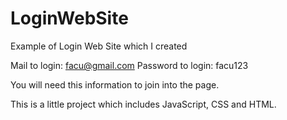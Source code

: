 # LoginWebSite
Example of Login Web Site which I created

Mail to login: facu@gmail.com
Password to login: facu123

You will need this information to join into the page. 

This is a little project which includes JavaScript, CSS and HTML.
